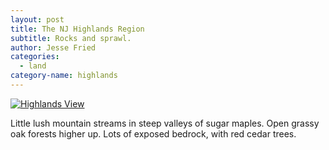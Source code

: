 ```yaml
---
layout: post
title: The NJ Highlands Region
subtitle: Rocks and sprawl.
author: Jesse Fried
categories:
  - land
category-name: highlands
---
```


<a href="{{ site.url }}/images/highlands-view.jpg"><img src="{{ site.url }}/images/highlands-view-650.jpg" alt="Highlands View" /></a>

Little lush mountain streams in steep valleys of sugar maples. Open grassy oak forests higher up. Lots of exposed bedrock, with red cedar trees.
